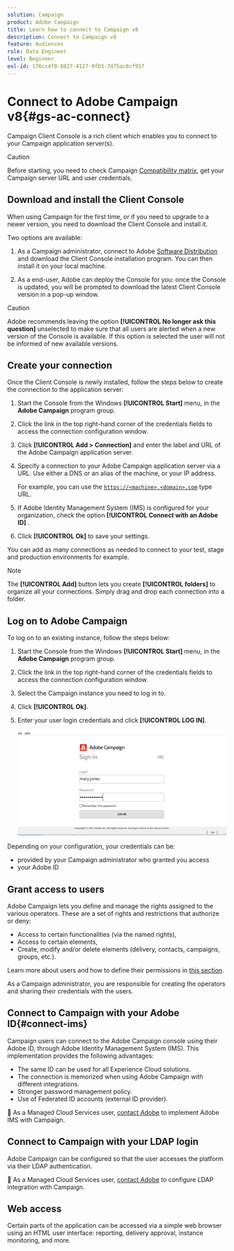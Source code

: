 ```yaml
---
solution: Campaign
product: Adobe Campaign
title: Learn how to connect to Campaign v8
description: Connect to Campaign v8
feature: Audiences
role: Data Engineer
level: Beginner
exl-id: 176cc4f0-8827-4127-9f03-7d75ac8cf917
---
```

# Connect to Adobe Campaign v8{#gs-ac-connect}

Campaign Client Console is a rich client which enables you to connect to your Campaign application server(s).

>[!CAUTION]
>
>Before starting, you need to check Campaign [Compatibility matrix](compatibility-matrix.md), get your Campaign server URL and user credentials.

## Download and install the Client Console

When using Campaign for the first time, or if you need to upgrade to a newer version, you need to download the Client Console and install it. 

Two options are available:

1. As a Campaign administrator, connect to Adobe [Software Distribution](https://experience.adobe.com/#/downloads/content/software-distribution/encampaign.html) and download the Client Console installation program. You can then install it on your local machine.

1. As a end-user, Adobe can deploy the Console for you: once the Console is updated, you will be prompted to download the latest Client Console version in a pop-up window. 

>[!CAUTION]
>
>Adobe recommends leaving the option **[!UICONTROL No longer ask this question]** unselected to make sure that all users are alerted when a new version of the Console is available.  If this option is selected the user will not be informed of new available versions.

## Create your connection

Once the Client Console is newly installed, follow the steps below to create the connection to the application server:

1. Start the Console from the Windows **[!UICONTROL Start]** menu, in the **Adobe Campaign** program group.

1. Click the link in the top right-hand corner of the credentials fields to access the connection configuration window.

1. Click **[!UICONTROL Add > Connection]** and enter the label and URL of the Adobe Campaign application server.

1. Specify a connection to your Adobe Campaign application server via a URL. Use either a DNS or an alias of the machine, or your IP address.

   For example, you can use the [`https://<machine>.<domain>.com`](https://myserver.adobe.com) type URL.

1. If Adobe Identity Management System (IMS) is configured for your organization, check the option **[!UICONTROL Connect with an Adobe ID]** .

1. Click **[!UICONTROL Ok]** to save your settings.

You can add as many connections as needed to connect to your test, stage and production environments for example.

>[!NOTE]
>
>The **[!UICONTROL Add]** button lets you create **[!UICONTROL folders]** to organize all your connections. Simply drag and drop each connection into a folder.

## Log on to Adobe Campaign 

To log on to an existing instance, follow the steps below:

1. Start the Console from the Windows **[!UICONTROL Start]** menu, in the **Adobe Campaign** program group.

1. Click the link in the top right-hand corner of the credentials fields to access the connection configuration window.

1. Select the Campaign instance you need to log in to.

1. Click **[!UICONTROL Ok]**.

1. Enter your user login credentials and click **[!UICONTROL LOG IN]**.

   ![](assets/sign-in-v8.png) 

Depending on your configuration, your credentials can be:

* provided by your Campaign administrator who granted you access
* your Adobe ID

## Grant access to users

Adobe Campaign lets you define and manage the rights assigned to the various operators. These are a set of rights and restrictions that authorize or deny:

* Access to certain functionalities (via the named rights),
* Access to certain elements,
* Create, modify and/or delete elements (delivery, contacts, campaigns, groups, etc.).

Learn more about users and how to define their permissions in [this section](permissions.md).

As a Campaign administrator, you are responsible for creating the operators and sharing their credentials with the users.


## Connect to Campaign with your Adobe ID{#connect-ims}

Campaign users can connect to the Adobe Campaign console using their Adobe ID, through Adobe Identity Management System (IMS). This implementation provides the following advantages:

* The same ID can be used for all Experience Cloud solutions.
* The connection is memorized when using Adobe Campaign with different integrations.
* Stronger password management policy.
* Use of Federated ID accounts (external ID provider).

:speech_balloon: As a Managed Cloud Services user, [contact Adobe](support.md#support) to implement Adobe IMS with Campaign.

## Connect to Campaign with your LDAP login

Adobe Campaign can be configured so that the user accesses the platform via their LDAP authentication. 

:speech_balloon: As a Managed Cloud Services user, [contact Adobe](support.md#support) to configure LDAP integration with Campaign.


## Web access

Certain parts of the application can be accessed via a simple web browser using an HTML user interface: reporting, delivery approval, instance monitoring, and more. 
